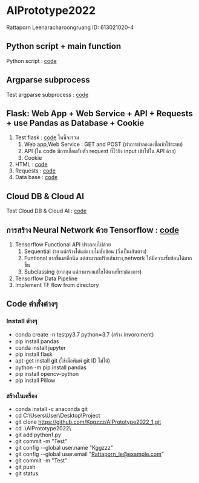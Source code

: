 # AIPrototype2022

Rattaporn Leenaracharoongruang  ID: 613021020-4

## Python script + main function
  Python script : [code](https://github.com/Kggzzz/AIPrototype2022_1/blob/main/python101.py)

## Argparse subprocess
  Test argparse subprocess : [code](https://github.com/Kggzzz/AIPrototype2022_1/blob/main/testsubprocess.py)
  
## Flask: Web App + Web Service + API + Requests + use Pandas as Database + Cookie 
  1. Test flask : [code](https://github.com/Kggzzz/AIPrototype2022_1/blob/main/testflask.py)
  ในนี้จะรวม
      1. Web app,Web Service : GET and POST (ทำการทำลองลงชื่อเข้าใช้ระบบ)
      2. API (ใน code มีการเชื่อมกับตัว request ที่ไว้ยิง input เข้าไปใน API ด้วย)
      3. Cookie 
  2. HTML : [code](https://github.com/Kggzzz/AIPrototype2022_1/blob/main/templates/home.html)
  3. Requests : [code](https://github.com/Kggzzz/AIPrototype2022_1/blob/main/postrequests.py)
  4. Data base : [code](https://github.com/Kggzzz/AIPrototype2022_1/blob/main/db.csv)
  
## Cloud DB & Cloud AI
  Test Cloud DB & Cloud AI : [code](https://github.com/Kggzzz/AIPrototype2022_1/blob/main/Cloud_DB_and_AI.ipynb)

## การสร้าง Neural Network ด้วย Tensorflow : [code](https://github.com/Kggzzz/AIPrototype2022_1/blob/main/Tensorflow(network).ipynb)
  1. Tensorflow Functional API
        ประกอบไปด้วย 
        1) Sequential ง่าย แต่สร้างได้แต่แบบไม่ซับซ้อน (วิ่งเป็นเส้นตรง)
        2) Funtional  ยากขึ้นมาอีกนิด แต่สามารถปรับเส้นทาง,network ให้มีความซับซ้อนได้มากขึ้น
        3) Subclassing (ยากสุด แต่สามารถแก้ไขได้ตามที่เราต้องการ)
  2. Tensorflow Data Pipeline
  3. Implement TF flow from directory

## Code คำสั่งต่างๆ
  ### Install ต่างๆ
  - conda create -n testpy3.7 python=3.7 (สร้าง invoroment)
  - pip install pandas 
  - conda install jupyter
  - pip install flask
  - apt-get install git (ใช้เมื่อพิมพ์ git ID ไม่ได้)
  - python -m pip install pandas
  - pip install opencv-python
  - pip install Pillow
  ### สร้างในเครื่อง
  - conda install -c  anaconda git
  - cd C:\Users\User\Desktop\Project
  - git clone https://github.com/Kggzzz/AIPrototype2022_1.git
  - cd .\AIPrototype2022\
  - git add python1.py
  - git commit -m "Test"
  - git config --global user.name "Kggzzz"
  - git config --global user.email "Rattaporn_le@example.com"
  - git commit -m "Test"
  - git push
  - git status
  

 
  
